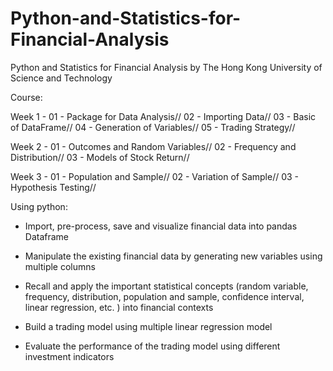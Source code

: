 # Python-and-Statistics-for-Financial-Analysis

Python and Statistics for Financial Analysis 
by The Hong Kong University of Science and Technology


Course:

Week 1 - 
01 - Package for Data Analysis//
02 - Importing Data//
03 - Basic of DataFrame//
04 - Generation of Variables//
05 - Trading Strategy//

Week 2 -
01 - Outcomes and Random Variables//
02 - Frequency and Distribution//
03 - Models of Stock Return//

Week 3 -
01 - Population and Sample//
02 - Variation of Sample//
03 - Hypothesis Testing//


Using python:

- Import, pre-process, save and visualize financial data into pandas Dataframe

- Manipulate the existing financial data by generating new variables using multiple columns

- Recall and apply the important statistical concepts (random variable, frequency, distribution, population and sample, confidence interval, linear regression, etc. ) into financial contexts

- Build a trading model using multiple linear regression model 

- Evaluate the performance of the trading model using different investment indicators
